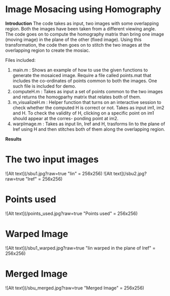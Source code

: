 # **Image Mosacing using Homography**

**Introduction**
The code takes as input, two images with some overlapping region. Both the images have been taken from a different viewing
angle. The code goes on to compute the homography matrix than bring one image (moving image) in the plane of the other (fixed
image). Using this transformation, the code then goes on to stitch the two images at the overlapping region to create the
mosiac.

Files included:
1. main.m : Shows an example of how to use the given functions to generate the mosaiced image. Require a file called points.mat
  that includes the co-ordinates of points common to both the images. One such file is included for demo.
2. computeH.m : Takes as input a set of points common to the two images and returns the homogparhy matrix that relates both of 
  them.
3. m_visualizeH.m : Helper function that turns on an interactive session to check whether the computed H is correct or not.
  Takes as input im1, im2 and H. To check the validity of H, clicking on a specific point on im1 should appear at the corres-
  ponding point at im2.
4. warpImage.m : Takes as input Iin, Iref and H, trasforms Iin to the plane of Iref using H and then stitches both of them
  along the overlapping region.

**Results**

# The two input images
![Alt text](/sbu1.jpg?raw=true "Iin" = 256x256) ![Alt text](/sbu2.jpg?raw=true "Iref" = 256x256)

# Points used
![Alt text](/points_used.jpg?raw=true "Points used" = 256x256)

# Warped Image
![Alt text](/sbu1_warped.jpg?raw=true "Iin warped in the plane of Iref" = 256x256)

# Merged Image
![Alt text](/sbu_merged.jpg?raw=true "Merged Image" = 256x256)
